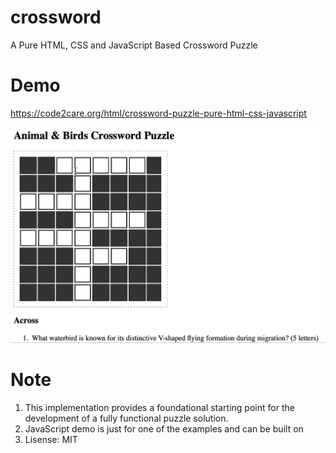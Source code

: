# crossword
A Pure HTML, CSS and JavaScript Based Crossword Puzzle


# Demo

<a href="https://code2care.org/html/crossword-puzzle-pure-html-css-javascript">https://code2care.org/html/crossword-puzzle-pure-html-css-javascript</a>


<img src="HTML CSS and JavaScript based Crossword Example Demo.gif" alt="HTML CSS and JavaScript based Crossword Example Demo"></img>


# Note

<ol>
  <li>This implementation provides a foundational starting point for the development of a fully functional puzzle solution.</li>
  <li>JavaScript demo is just for one of the examples and can be built on</li>
  <li>Lisense: MIT</li>
</ol>
